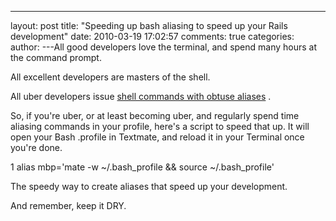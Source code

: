

---
layout: post
title: "Speeding up bash aliasing to speed up your Rails development"
date: 2010-03-19 17:02:57
comments: true
categories:
author: 
---All good developers love the terminal, and spend many hours at the command prompt.

All excellent developers are masters of the shell.

All uber developers issue [shell commands with obtuse aliases](http://github.com/glennr/bash_profile) .

So, if you're uber, or at least becoming uber, and regularly spend time aliasing commands in your profile, here's a script to speed that up. It will open your Bash .profile in Textmate, and reload it in your Terminal once you're done.


1
alias mbp='mate -w ~/.bash_profile && source ~/.bash_profile'

The speedy way to create aliases that speed up your development.

And remember, keep it DRY.